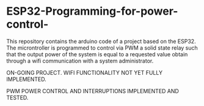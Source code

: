 # ESP32-Programming-for-power-control-

This repository contains the arduino code of a project based on the ESP32. The microntroller is programmed to control via PWM a solid state relay such that the output power of the system is equal to a requested value obtain through a wifi communication with a system administrator.

ON-GOING PROJECT. WIFI FUNCTIONALITY NOT YET FULLY IMPLEMENTED.

PWM POWER CONTROL AND INTERRUPTIONS IMPLEMENTED AND TESTED.

